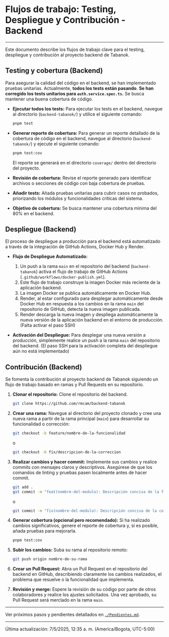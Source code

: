 # Flujos de trabajo: Testing, Despliegue y Contribución - Backend

---

Este documento describe los flujos de trabajo clave para el testing, despliegue y contribución al proyecto backend de Tabanok.

## Testing y cobertura (Backend)

Para asegurar la calidad del código en el backend, se han implementado pruebas unitarias. Actualmente, **todos los tests están pasando**. **Se han corregido los tests unitarios para `auth.service.spec.ts`.** Se busca mantener una buena cobertura de código.

*   **Ejecutar todos los tests:** Para ejecutar los tests en el backend, navegue al directorio (`backend-tabanok/`) y utilice el siguiente comando:

    ```bash
    pnpm test
    ```

*   **Generar reporte de cobertura:** Para generar un reporte detallado de la cobertura de código en el backend, navegue al directorio (`backend-tabanok/`) y ejecute el siguiente comando:

    ```bash
    pnpm test:cov
    ```

    El reporte se generará en el directorio `coverage/` dentro del directorio del proyecto.

*   **Revisión de cobertura:** Revise el reporte generado para identificar archivos o secciones de código con baja cobertura de pruebas.
*   **Añadir tests:** Añada pruebas unitarias para cubrir casos no probados, priorizando los módulos y funcionalidades críticas del sistema.
*   **Objetivo de cobertura:** Se busca mantener una cobertura mínima del 80% en el backend.

## Despliegue (Backend)

El proceso de despliegue a producción para el backend está automatizado a través de la integración de GitHub Actions, Docker Hub y Render.

*   **Flujo de Despliegue Automatizado:**
    1.  Un push a la rama `main` en el repositorio del backend (`backend-tabanok`) activa el flujo de trabajo de GitHub Actions (`.github/workflows/docker-publish.yml`).
    2.  Este flujo de trabajo construye la imagen Docker más reciente de la aplicación backend.
    3.  La imagen Docker se publica automáticamente en Docker Hub.
    4.  Render, al estar configurado para desplegar automáticamente desde Docker Hub en respuesta a los cambios en la rama `main` del repositorio de GitHub, detecta la nueva imagen publicada.
    5.  Render descarga la nueva imagen y despliega automáticamente la nueva versión de la aplicación backend en el entorno de producción. (Falta activar el paso SSH)

*   **Activación del Despliegue:** Para desplegar una nueva versión a producción, simplemente realice un push a la rama `main` del repositorio del backend. (El paso SSH para la activación completa del despliegue aún no está implementado)

## Contribución (Backend)

Se fomenta la contribución al proyecto backend de Tabanok siguiendo un flujo de trabajo basado en ramas y Pull Requests en su repositorio.

1.  **Clonar el repositorio:** Clone el repositorio del backend.

    ```bash
    git clone https://github.com/rmcam/backend-tabanok
    ```

2.  **Crear una rama:** Navegue al directorio del proyecto clonado y cree una nueva rama a partir de la rama principal (`main`) para desarrollar su funcionalidad o corrección:

    ```bash
    git checkout -b feature/nombre-de-la-funcionalidad
    ```

    o

    ```bash
    git checkout -b fix/descripcion-de-la-correccion
    ```

3.  **Realizar cambios y hacer commit:** Implemente sus cambios y realice commits con mensajes claros y descriptivos. Asegúrese de que los comandos de linting y pruebas pasen localmente antes de hacer commit.

    ```bash
    git add .
    git commit -m "feat(nombre-del-modulo): Descripción concisa de la funcionalidad"
    ```

    o

    ```bash
    git commit -m "fix(nombre-del-modulo): Descripción concisa de la corrección"
    ```

4.  **Generar cobertura (opcional pero recomendado):** Si ha realizado cambios significativos, genere el reporte de cobertura y, si es posible, añada pruebas para mejorarla.

    ```bash
    pnpm test:cov
    ```

5.  **Subir los cambios:** Suba su rama al repositorio remoto:

    ```bash
    git push origin nombre-de-su-rama
    ```

6.  **Crear un Pull Request:** Abra un Pull Request en el repositorio del backend en GitHub, describiendo claramente los cambios realizados, el problema que resuelve o la funcionalidad que implementa.
7.  **Revisión y merge:** Espere la revisión de su código por parte de otros colaboradores y realice los ajustes solicitados. Una vez aprobado, su Pull Request será merclado en la rama `main`.

---

Ver próximos pasos y pendientes detallados en [`./Pendientes.md`](./Pendientes.md).

---

Última actualización: 7/5/2025, 12:35 a. m. (America/Bogota, UTC-5:00)
